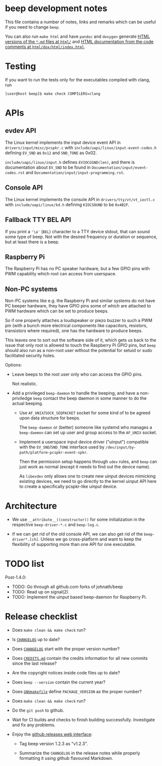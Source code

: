 beep development notes
======================

This file contains a number of notes, links and remarks which can be
useful if you need to change `beep`.

You can also run `make html` and have `pandoc` and `doxygen` generate
[HTML versions of the `*.md` files at `html/`](html/) and
[HTML documentation from the code comments at `html/dox/html/index.html`](html/dox/html/index.html).


Testing
=======

If you want to run the tests only for the executables compiled with
clang, run

```
[user@host beep]$ make check COMPILERS=clang
```


APIs
====

evdev API
---------

The Linux kernel implements the input device event API in
`drivers/input/misc/pcspkr.c` with
`include/uapi/linux/input-event-codes.h` defining `EV_SND` as `0x12`
and `SND_TONE` as 0x02.

`include/uapi/linux/input.h` defines `EVIOCGSND(len)`, and there is
documentation about `EV_SND` to be found in
`Documentation/input/event-codes.rst` and
`Documentation/input/input-programming.rst`.


Console API
-----------

The Linux kernel implements the console API in
`drivers/tty/vt/vt_ioctl.c` with `include/uapi/linux/kd.h` defining
`KIOCSOUND` to be `0x4B2F`.


Fallback TTY BEL API
--------------------

If you print a ``'\a'`` (`BEL`) character to a TTY device stdout, that
can sound some type of beep. Not with the desired frequency or
duration or sequence, but at least there is a beep.


Raspberry Pi
------------

The Raspberry Pi has no PC speaker hardware, but a few GPIO pins with
PWM capability which root can access from userspace.


Non-PC systems
--------------

Non-PC systems like e.g. the Raspberry Pi and similar systems do not
have PC beeper hardware, they have GPIO pins some of which are
attached to PWM hardware which can be set to produce beeps.

So if one properly attaches a loudspeaker or piezo buzzer to such a
PWM pin (with a bunch more electrical components like capacitors,
resistors, transistors where required), one has the hardware to
produce beeps.

This leaves one to sort out the software side of it, which gets us
back to the issue that only root is allowed to touch the Raspberry
Pi GPIO pins, but `beep` should also run as a non-root user without
the potential for setuid or sudo facilitated security holes.

Options:

  * Leave beeps to the root user only who can access the GPIO pins.

    Not realistic.

  * Add a privileged `beep-daemon` to handle the beeping, and have a
    non-priviledge `beep` contact the beep daemon in some manner to do
    the actual beeping.

      * Use `AF_UNIX`/`SOCK_SEQPACKET` socket for some kind of to be
        agreed upon data structure for beeps.

        The `beep-daemon` or (better) someone like systemd who manages
        a `beep-daemon` can set up user and group access to the
        `AF_UNIX` socket.

      * Implement a userspace input device driver ("uinput")
        compatible with the `EV_SND`/`SND_TONE` interface used by
        `/dev/input/by-path/platform-pcspkr-event-spkr`.

        Then the permission setup happens through `udev` rules, and
        `beep` can just work as normal (except it needs to find out
        the device name).

        As `libevdev` only allows one to create new uinput devices
        mimicking existing devices, we need to go directly to the
        kernel uinput API here to create a specifically pcspkr-like
        uinput device.


Architecture
============

  * We use `__attribute__((constructor))` for some initialization in
    the respective `beep-driver-*.c` and `beep-log.c`.

  * If we can get rid of the old console API, we can also get rid of
    the `beep-driver*.[ch]`.  Unless we go cross-platform and want to
    keep the flexibility of supporting more than one API for one
    executable.


TODO list
=========

Post-1.4.0:

  * TODO: Go through all github.com forks of johnath/beep
  * TODO: Read up on signal(2).
  * TODO: Implement the uinput based beep-daemon for Raspberry Pi.


Release checklist
=================

  * Does `make clean && make check` run?

  * Is [`CHANGELOG`](CHANGELOG) up to date?

  * Does [`CHANGELOG`](CHANGELOG) start with the proper version
    number?

  * Does [`CREDITS.md`](CREDITS.md) contain the credits information
    for all new commits since the last release?

  * Are the copyright notices inside code files up to date?

  * Does `beep --version` contain the current year?

  * Does [`GNUmakefile`](GNUmakefile) define `PACKAGE_VERSION` as the
    proper number?

  * Does `make clean && make check` run?

  * Do the `git push` to github.

  * Wait for CI builds and checks to finish building
    successfully. Investigate and fix any problems.

  * Enjoy the [github releases web
    interface](https://github.com/spkr-beep/beep/releases):

      * Tag beep version 1.2.3 as "v1.2.3".

      * Summarize the `CHANGELOG` in the release notes while properly
        formatting it using github flavoured Markdown.
